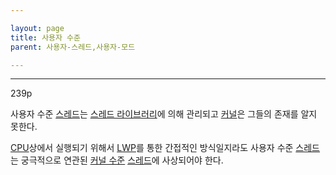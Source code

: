 ```yaml
---

layout: page
title: 사용자 수준
parent: 사용자-스레드,사용자-모드

---
```


***

239p

사용자 수준 [스레드](스레드.html)는 [스레드 라이브러리](스레드-라이브러리.html)에 의해 관리되고 [커널](커널.html)은 그들의 존재를 알지 못한다.

[CPU](CPU.html)상에서 실행되기 위해서 [LWP](LWP.html)를 통한 간접적인 방식일지라도 사용자 수준 [스레드](스레드.html)는 궁극적으로 연관된 [커널 수준](커널-수준.html) [스레드](커널-스레드.html)에 사상되어야 한다.